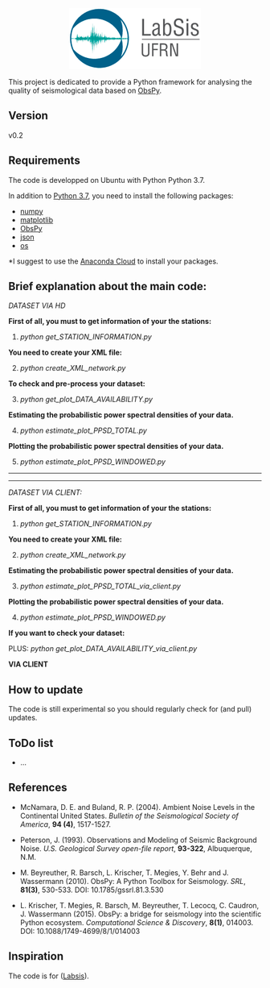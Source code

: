 <p align="center">
  <img src="labsis_logo.png">
</p>

This project is dedicated to provide a Python framework for analysing the quality of
seismological data based on [ObsPy](https://github.com/obspy/obspy/wiki).

Version
---------
v0.2

Requirements
------------
The code is developped on Ubuntu with Python Python 3.7.

In addition to [Python 3.7](https://docs.python.org/3/), you need
to install the following packages: 

- [numpy](http://www.numpy.org/)
- [matplotlib](http://matplotlib.org/)
- [ObsPy](https://github.com/obspy/obspy/wiki)
- [json](https://docs.python.org/3/library/json.html)
- [os](https://docs.python.org/3/library/os.html)

*I suggest to use the [Anaconda Cloud](https://anaconda.org/) to install your packages.


Brief explanation about the main code:
---------------------------------------

*DATASET VIA HD*

**First of all, you must to get information of your the stations:**

1) *python get_STATION_INFORMATION.py*

**You need to create your XML file:**

2) *python create_XML_network.py*

**To check and pre-process your dataset:**

3) *python get_plot_DATA_AVAILABILITY.py*

**Estimating the probabilistic power spectral densities of your data.**

4) *python estimate_plot_PPSD_TOTAL.py*

**Plotting the probabilistic power spectral densities of your data.**

5) *python estimate_plot_PPSD_WINDOWED.py*

---------------------------------------
---------------------------------------

*DATASET VIA CLIENT:*

**First of all, you must to get information of your the stations:**

1) *python get_STATION_INFORMATION.py*

**You need to create your XML file:**

2) *python create_XML_network.py*

**Estimating the probabilistic power spectral densities of your data.**

3) *python estimate_plot_PPSD_TOTAL_via_client.py*

**Plotting the probabilistic power spectral densities of your data.**

4) *python estimate_plot_PPSD_WINDOWED.py*

**If you want to check your dataset:**

PLUS: *python get_plot_DATA_AVAILABILITY_via_client.py*

**VIA CLIENT**



How to update
-------------
The code is still experimental so you should regularly check for (and pull) 
updates.

ToDo list
-------------
- ...

References
----------

- McNamara, D. E. and Buland, R. P. (2004).
Ambient Noise Levels in the Continental United States.
*Bulletin of the Seismological Society of America*, **94 (4)**, 1517-1527.

- Peterson, J. (1993).
Observations and Modeling of Seismic Background Noise.
*U.S. Geological Survey open-file report*, **93-322**, Albuquerque, N.M.


- M. Beyreuther, R. Barsch, L. Krischer, T. Megies, Y. Behr and J. Wassermann (2010).
ObsPy: A Python Toolbox for Seismology.
*SRL*, **81(3)**, 530-533. DOI: 10.1785/gssrl.81.3.530


- L. Krischer, T. Megies, R. Barsch, M. Beyreuther, T. Lecocq, C. Caudron, J. Wassermann (2015).
ObsPy: a bridge for seismology into the scientific Python ecosystem.
*Computational Science & Discovery*, **8(1)**, 014003. DOI: 10.1088/1749-4699/8/1/014003


Inspiration
----------
The code is for ([Labsis](http://www.labsis.ufrn.br/)). 
